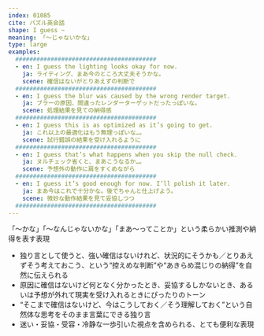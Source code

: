 ```yaml
---
index: 01085
cite: パズル英会話
shape: I guess ~
meaning: 「〜じゃないかな」
type: large
examples:
  ########################################
  - en: I guess the lighting looks okay for now.
    ja: ライティング、まあ今のところ大丈夫そうかな。
    scene: 確信はないがとりあえずの判断で
  ########################################
  - en: I guess the blur was caused by the wrong render target.
    ja: ブラーの原因、間違ったレンダーターゲットだったっぽいな。
    scene: 処理結果を見ての納得感
  ########################################
  - en: I guess this is as optimized as it’s going to get.
    ja: これ以上の最適化はもう無理っぽいな…。
    scene: 試行錯誤の結果を受け入れるように
  ########################################
  - en: I guess that’s what happens when you skip the null check.
    ja: ヌルチェック省くと、まあこうなるか…。
    scene: 予想外の動作に肩をすくめながら
  ########################################
  - en: I guess it’s good enough for now. I’ll polish it later.
    ja: まあ今はこれで十分かな。後でちゃんと仕上げよう。
    scene: 微妙な動作結果を見て妥協しつつ
  ########################################
---
```


「〜かな」「〜なんじゃないかな」「まあ〜ってことか」という柔らかい推測や納得を表す表現

- 独り言として使うと、強い確信はないけれど、状況的にそうかも／とりあえずそう考えておこう、という“控えめな判断”や“あきらめ混じりの納得”を自然に伝えられる
- 原因に確信はないけど何となく分かったとき、妥協するしかないとき、あるいは予想が外れて現実を受け入れるときにぴったりのトーン
- “そこまで確信はないけど、今はこうしておく／そう理解しておく”という自然体な思考をそのまま言葉にできる独り言
- 迷い・妥協・受容・冷静な一歩引いた視点を含められる、とても便利な表現
